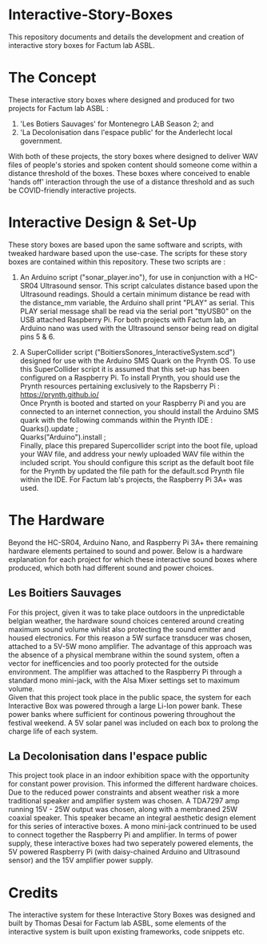 # Interactive-Story-Boxes
This repository documents and details the development and creation of interactive story boxes for Factum lab ASBL. 

# The Concept
These interactive story boxes where designed and produced for two projects for Factum lab ASBL :
1) 'Les Botiers Sauvages' for Montenegro LAB Season 2; and
2) 'La Decolonisation dans l'espace public' for the Anderlecht local government. 

With both of these projects, the story boxes where designed to deliver WAV files of people's stories and spoken content should someone come within a distance threshold of the boxes. 
These boxes where conceived to enable 'hands off' interaction through the use of a distance threshold and as such be COVID-friendly interactive projects. 

# Interactive Design & Set-Up
These story boxes are based upon the same software and scripts, with tweaked hardware based upon the use-case. 
The scripts for these story boxes are contained within this repository. 
These two scripts are :
1) An Arduino script ("sonar_player.ino"), for use in conjunction with a HC-SR04 Ultrasound sensor. 
This script calculates distance based upon the Ultrasound readings. Should a certain minimum distance be read with the distance_mm variable, the Arduino shall print "PLAY" as serial. This PLAY serial message shall be read via the serial port "ttyUSB0" on the USB attached Raspberry Pi. 
For both projects with Factum lab, an Arduino nano was used with the Ultrasound sensor being read on digital pins 5 & 6.     

2) A SuperCollider script ("BoitiersSonores_InteractiveSystem.scd") designed for use with the Arduino SMS Quark on the Prynth OS. To use this SuperCollider script it is assumed that this set-up has been configured on a Raspberry Pi. 
To install Prynth, you should use the Prynth resources pertaining exclusively to the Rapsberry Pi : https://prynth.github.io/ </br>
Once Prynth is booted and started on your Raspberry Pi and you are connected to an internet connection, you should install the Arduino SMS quark with the following commands within the Prynth IDE : </br>
  Quarks().update ; </br>
  Quarks("Arduino").install ; </br>
Finally, place this prepared Supercollider script into the boot file, upload your WAV file, and address your newly uploaded WAV file within the included script.
You should configure this script as the default boot file for the Prynth by updated the file path for the default.scd Prynth file within the IDE.
For Factum lab's projects, the Raspberry Pi 3A+ was used.

# The Hardware
Beyond the HC-SR04, Arduino Nano, and Raspberry Pi 3A+ there remaining hardware elements pertained to sound and power. 
Below is a hardware explanation for each project for which these interactive sound boxes where produced, which both had different sound and power choices.
## Les Boitiers Sauvages
For this project, given it was to take place outdoors in the unpredictable belgian weather, the hardware sound choices centered around creating maximum sound volume whilst also protecting the sound emitter and housed electronics. For this reason a 5W surface transducer was chosen, attached to a 5V-5W mono amplifier. The advantage of this approach was the absence of a physical membrane within the sound system, often a vector for inefficencies and too poorly protected for the outside environment.
The amplifier was attached to the Raspberry Pi through a standard mono mini-jack, with the Alsa Mixer settings set to maximum volume. </br>
Given that this project took place in the public space, the system for each Interactive Box was powered through a large Li-Ion power bank. These power banks where sufficient for continous powering throughout the festival weekend. A 5V solar panel was included on each box to prolong the charge life of each system.  

## La Decolonisation dans l'espace public
This project took place in an indoor exhibition space with the opportunity for constant power provision. This informed the different hardware choices. Due to the reduced power constraints and absent weather risk a more traditional speaker and amplifier system was chosen. A TDA7297 amp running 15V - 25W output was chosen, along with a membraned 25W coaxial speaker. This speaker became an integral aesthetic design element for this series of interactive boxes. A mono mini-jack contrinued to be used to connect together the Raspberry Pi and amplifier.
In terms of power supply, these interactive boxes had two seperately powered elements, the 5V powered Raspberry Pi (with daisy-chained Arduino and Ultrasound sensor) and the 15V amplifier power supply. 


# Credits
The interactive system for these Interactive Story Boxes was designed and built by Thomas Desai for Factum lab ASBL, some elements of the interactive system is built upon existing frameworks, code snippets etc.
